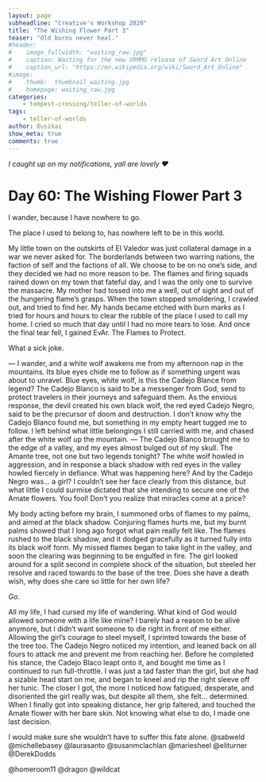 ```yaml
---
layout: page
subheadline: "Creative's Workshop 2020"
title: "The Wishing Flower Part 3"
teaser: "Old burns never heal."
#header:
#    image_fullwidth: "waiting_raw.jpg"
#    caption: Waiting for the new VRMMO release of Sword Art Online
#    caption_url: "https://en.wikipedia.org/wiki/Sword_Art_Online"
#image:
#    thumb:  thumbnail_waiting.jpg
#    homepage: waiting_raw.jpg
categories:
    - tempest-crossing/teller-of-worlds
tags:
    - teller-of-worlds
author: Ousikai
show_meta: true
comments: true
---
```

*I caught up on my notifications, yall are lovely :heart:* 
# Day 60: The Wishing Flower Part 3

I wander, because I have nowhere to go. 

The place I used to belong to, has nowhere left to be in this world. 

My little town on the outskirts of El Valedor was just collateral damage in a war we never asked for. The borderlands between two warring nations, the faction of self and the factions of all. We choose to be on no one’s side, and they decided we had no more reason to be. The flames and firing squads rained down on my town that fateful day, and I was the only one to survive the massacre. My mother had tossed into me a well, out of sight and out of the hungering flame’s grasps. When the town stopped smoldering, I crawled out, and tried to find her. My hands became etched with burn marks as I tried for hours and hours to clear the rubble of the place I used to call my home. I cried so much that day until I had no more tears to lose. And once the final tear fell, I gained EvAr. The Flames to Protect. 

What a sick joke. 

—
I wander, and a white wolf awakens me from my afternoon nap in the mountains. Its blue eyes chide me to follow as if something urgent was about to unravel. Blue eyes, white wolf, is this the Cadejo Blance from legend? The Cadejo Blanco is said to be a messenger from God, send to protect travelers in their journeys and safeguard them. As the envious response, the devil created his own black wolf, the red eyed Cadejo Negro, said to be the precursor of doom and destruction. I don’t know why the Cadejo Blanco found me, but something in my empty heart tugged me to follow. I left behind what little belongings I still carried with me, and chased after the white wolf up the mountain.
—
The Cadejo Blanco brought me to the edge of a valley, and my eyes almost bulged out of my skull. The Amante tree, not one but two legends tonight? The white wolf howled in aggression, and in response a black shadow with red eyes in the valley howled fiercely in defiance. What was happening here? And by the Cadejo Negro was… a girl? I couldn’t see her face clearly from this distance, but what little I could surmise dictated that she intending to secure one of the Amate flowers. You fool! Don’t you realize that miracles come at a price?

My body acting before my brain, I summoned orbs of flames to my palms, and aimed at the black shadow. Conjuring flames hurts me, but my burnt palms showed that I long ago forgot what pain really felt like. The flames rushed to the black shadow, and it dodged gracefully as it turned fully into its black wolf form. My missed flames began to take light in the valley, and soon the clearing was beginning to be engulfed in fire. The girl looked around for a split second in complete shock of the situation, but steeled her resolve and raced towards to the base of the tree. Does she have a death wish, why does she care so little for her own life?

*Go.*

All my life, I had cursed my life of wandering. What kind of God would allowed someone with a life like mine? I barely had a reason to be alive anymore, but I didn’t want someone to die right in front of me either. Allowing the girl’s courage to steel myself, I sprinted towards the base of the tree too. The Cadejo Negro noticed my intention, and leaned back on all fours to attack me and prevent me from reaching her. Before he completed his stance, the Cadejo Blaco leapt onto it, and bought me time as I continued to run full-throttle. I was just a tad faster than the girl, but she had a sizable head start on me, and began to kneel and rip the right sleeve off her tunic. The closer I got, the more I noticed how fatigued, desperate, and disoriented the girl really was, but despite all them, she felt… determined. When I finally got into speaking distance, her grip faltered, and touched the Amate flower with her bare skin. Not knowing what else to do, I made one last decision.

I would make sure she wouldn’t have to suffer this fate alone. 
@sabweld @michellebasey @laurasanto @susanmclachlan @mariesheel @eliturner @DerekDodds   

@homeroom11 @dragon @wildcat